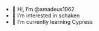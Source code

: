 - 👋 Hi, I’m @amadeus1962
- 👀 I’m interested in schaken
- 🌱 I’m currently learning Cypress
<!---
amadeus1962/amadeus1962 is a ✨ special ✨ repository because its `README.md` (this file) appears on your GitHub profile.
You can click the Preview link to take a look at your changes.
--->
